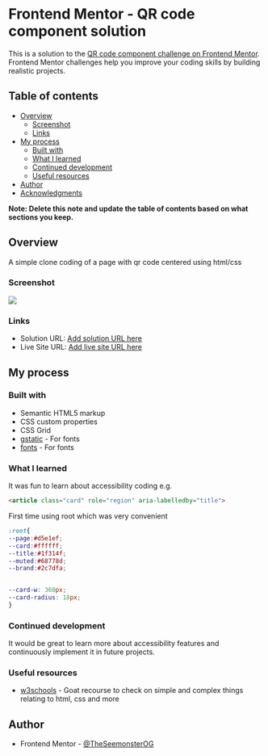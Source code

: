# Frontend Mentor - QR code component solution

This is a solution to the [QR code component challenge on Frontend Mentor](https://www.frontendmentor.io/challenges/qr-code-component-iux_sIO_H). Frontend Mentor challenges help you improve your coding skills by building realistic projects. 

## Table of contents

- [Overview](#overview)
  - [Screenshot](#screenshot)
  - [Links](#links)
- [My process](#my-process)
  - [Built with](#built-with)
  - [What I learned](#what-i-learned)
  - [Continued development](#continued-development)
  - [Useful resources](#useful-resources)
- [Author](#author)
- [Acknowledgments](#acknowledgments)

**Note: Delete this note and update the table of contents based on what sections you keep.**

## Overview
A simple clone coding of a page with qr code centered using html/css
### Screenshot

![](./screenshot.jpg)



### Links

- Solution URL: [Add solution URL here](https://github.com/TheSeemonsterOG/qr-code-component)
- Live Site URL: [Add live site URL here](https://theseemonsterog.github.io/qr-code-component/)

## My process

### Built with

- Semantic HTML5 markup
- CSS custom properties
- CSS Grid
- [gstatic](https://fonts.gstatic.com) - For fonts
- [fonts](https://fonts.googleapis.com) - For fonts


### What I learned

It was fun to learn about accessibility coding e.g.
```html
<article class="card" role="region" aria-labelledby="title">
```

First time using root which was very convenient
```css
:root{
--page:#d5e1ef;
--card:#ffffff;
--title:#1f314f;
--muted:#68778d;
--brand:#2c7dfa;


--card-w: 360px;
--card-radius: 18px;
}
```




### Continued development

It would be great to learn more about accessibility features and continuously implement it in future projects.

### Useful resources

- [w3schools](https://www.w3schools.com/) - Goat recourse to check on simple and complex things relating to html, css and more


## Author

- Frontend Mentor - [@TheSeemonsterOG](https://www.frontendmentor.io/profile/TheSeemonsterOG)


